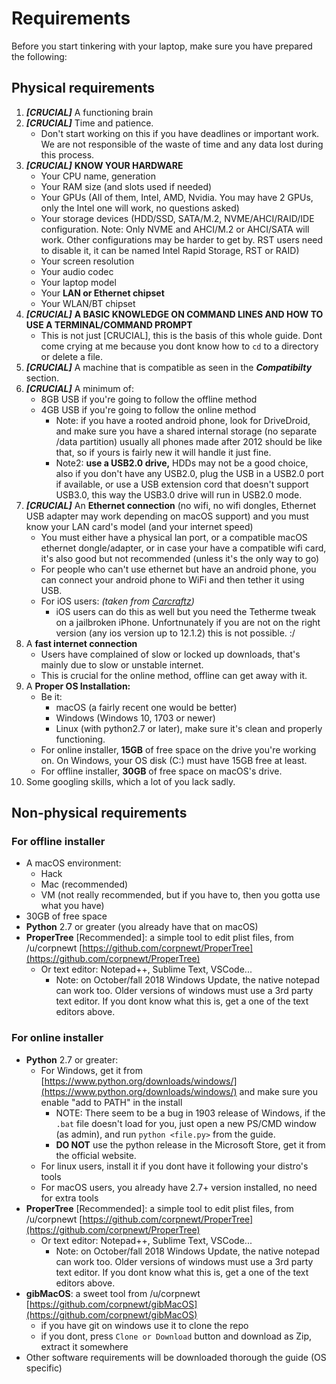 # Requirements

Before you start tinkering with your laptop, make sure you have prepared the following:

## Physical requirements

1. _**\[CRUCIAL\]**_ A functioning brain
2. _**\[CRUCIAL\]**_ Time and patience.
   * Don't start working on this if you have deadlines or important work. We are not responsible of the waste of time and any data lost during this process.
3. _**\[CRUCIAL\]**_ **KNOW YOUR HARDWARE**
   * Your CPU name, generation
   * Your RAM size \(and slots used if needed\)
   * Your GPUs \(All of them, Intel, AMD, Nvidia. You may have 2 GPUs, only the Intel one will work, no questions asked\)
   * Your storage devices \(HDD/SSD, SATA/M.2, NVME/AHCI/RAID/IDE configuration. Note: Only NVME and AHCI/M.2 or AHCI/SATA will work. Other configurations may be harder to get by. RST users need to disable it, it can be named Intel Rapid Storage, RST or RAID\)
   * Your screen resolution
   * Your audio codec
   * Your laptop model
   * Your **LAN or Ethernet chipset**
   * Your WLAN/BT chipset
4. _**\[CRUCIAL\]**_ **A BASIC KNOWLEDGE ON COMMAND LINES AND HOW TO USE A TERMINAL/COMMAND PROMPT**
   * This is not just \[CRUCIAL\], this is the basis of this whole guide. Dont come crying at me because you dont know how to `cd` to a directory or delete a file.
5. _**\[CRUCIAL\]**_ A machine that is compatible as seen in the _**Compatibilty**_ section.
6. _**\[CRUCIAL\]**_ A minimum of:
   * 8GB USB if you're going to follow the offline method
   * 4GB USB if you're going to follow the online method
     * Note: if you have a rooted android phone, look for DriveDroid, and make sure you have a shared internal storage \(no separate /data partition\) usually all phones made after 2012 should be like that, so if yours is fairly new it will handle it just fine.
     * Note2: **use a USB2.0 drive,** HDDs may not be a good choice, also if you don't have any USB2.0, plug the USB in a USB2.0 port if available, or use a USB extension cord that doesn't support USB3.0, this way the USB3.0 drive will run in USB2.0 mode.
7. _**\[CRUCIAL\]**_ An **Ethernet connection** \(no wifi, no wifi dongles, Ethernet USB adapter may work depending on macOS support\) and you must know your LAN card's model \(and your internet speed\)
   * You must either have a physical lan port, or a compatible macOS ethernet dongle/adapter, or in case your have a compatible wifi card, it's also good but not recommended \(unless it's the only way to go\)
   * For people who can't use ethernet but have an android phone, you can connect your android phone to WiFi and then tether it using USB.
   * For iOS users: _\(taken from_ [_Carcraftz_](https://github.com/Carcraftz)_\)_
     * iOS users can do this as well but you need the Tetherme tweak on a jailbroken iPhone. Unfortnunately if you are not on the right version (any ios version up to 12.1.2) this is not possible. :/
8. A **fast internet connection**
   * Users have complained of slow or locked up downloads, that's mainly due to slow or unstable internet.
   * This is crucial for the online method, offline can get away with it.
9. A **Proper OS Installation:**
   * Be it:
     * macOS \(a fairly recent one would be better\)
     * Windows \(Windows 10, 1703 or newer\)
     * Linux \(with python2.7 or later\), make sure it's clean and properly functioning.
   * For online installer, **15GB** of free space on the drive you're working on. On Windows, your OS disk \(C:\) must have 15GB free at least.
   * For offline installer, **30GB** of free space on macOS's drive.
10. Some googling skills, which a lot of you lack sadly.

## Non-physical requirements

### For offline installer

* A macOS environment:
  * Hack
  * Mac \(recommended\)
  * VM \(not really recommended, but if you have to, then you gotta use what you have\)
* 30GB of free space
* **Python** 2.7 or greater \(you already have that on macOS\)
* **ProperTree** \[Recommended\]: a simple tool to edit plist files, from /u/corpnewt [https://github.com/corpnewt/ProperTree](https://github.com/corpnewt/ProperTree)
  * Or text editor: Notepad++, Sublime Text, VSCode...
    * Note: on October/fall 2018 Windows Update, the native notepad can work too. Older versions of windows must use a 3rd party text editor. If you dont know what this is, get a one of the text editors above.

### For online installer

* **Python** 2.7 or greater:
  * For Windows, get it from [https://www.python.org/downloads/windows/](https://www.python.org/downloads/windows/) and make sure you enable "add to PATH" in the install
    * NOTE: There seem to be a bug in 1903 release of Windows, if the `.bat` file doesn't load for you, just open a new PS/CMD window \(as admin\), and run `python <file.py>` from the guide.
    * **DO NOT** use the python release in the Microsoft Store, get it from the official website.
  * For linux users, install it if you dont have it following your distro's tools
  * For macOS users, you already have 2.7+ version installed, no need for extra tools
* **ProperTree** \[Recommended\]: a simple tool to edit plist files, from /u/corpnewt [https://github.com/corpnewt/ProperTree](https://github.com/corpnewt/ProperTree)
  * Or text editor: Notepad++, Sublime Text, VSCode...
    * Note: on October/fall 2018 Windows Update, the native notepad can work too. Older versions of windows must use a 3rd party text editor. If you dont know what this is, get a one of the text editors above.
* **gibMacOS**: a sweet tool from /u/corpnewt [https://github.com/corpnewt/gibMacOS](https://github.com/corpnewt/gibMacOS)
  * if you have git on windows use it to clone the repo
  * if you dont, press `Clone or Download` button and download as Zip, extract it somewhere
* Other software requirements will be downloaded thorough the guide \(OS specific\)

